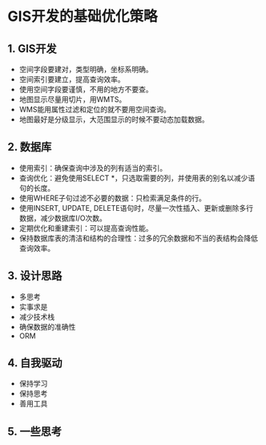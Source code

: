 # GIS开发的基础优化策略

## 1. GIS开发

- 空间字段要建对，类型明确，坐标系明确。
- 空间索引要建立，提高查询效率。
- 使用空间字段要谨慎，不用的地方不要查。
- 地图显示尽量用切片，用WMTS。
- WMS能用属性过滤和定位的就不要用空间查询。
- 地图最好是分级显示，大范围显示的时候不要动态加载数据。

## 2. 数据库

- 使用索引：确保查询中涉及的列有适当的索引。
- 查询优化：避免使用SELECT *，只选取需要的列，并使用表的别名以减少语句的长度。
- 使用WHERE子句过滤不必要的数据：只检索满足条件的行。
- 使用INSERT, UPDATE, DELETE语句时，尽量一次性插入、更新或删除多行数据，减少数据库I/O次数。
- 定期优化和重建索引：可以提高查询性能。
- 保持数据库表的清洁和结构的合理性：过多的冗余数据和不当的表结构会降低查询效率。

## 3. 设计思路

- 多思考
- 实事求是
- 减少技术栈
- 确保数据的准确性
- ORM

## 4. 自我驱动

- 保持学习
- 保持思考
- 善用工具

## 5. 一些思考
